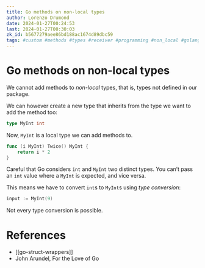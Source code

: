 ```yaml
---
title: Go methods on non-local types
author: Lorenzo Drumond
date: 2024-01-27T00:24:53
last: 2024-01-27T00:30:03
zk_id: b5677279aee86bd188ac1674d89dbc59
tags: #custom #methods #types #receiver #programming #non_local #golang #local
---
```



# Go methods on non-local types
We cannot add methods to _non-local_ types, that is, types not defined in our package.

We can however create a new type that inherits from the type we want to add the method too:
```go
type MyInt int
```

Now, `MyInt` is a local type we can add methods to.
```go
func (i MyInt) Twice() MyInt {
    return i * 2
}
```

Careful that Go considers `int` and `MyInt` two distinct types. You can’t pass an `int` value where a `MyInt` is expected, and vice versa.

This means we have to convert `int`s to `MyInt`s using _type conversion_:
```go
input := MyInt(9)
```

Not every type conversion is possible.

# References
- [[go-struct-wrappers]]
- John Arundel, For the Love of Go
